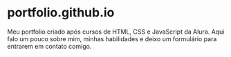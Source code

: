 # portfolio.github.io
Meu portfolio criado após cursos de HTML, CSS e JavaScript da Alura. Aqui falo um pouco sobre mim, minhas habilidades e deixo um formulário para entrarem em contato comigo.
